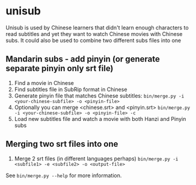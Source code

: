 # unisub

Unisub is used by Chinese learners that didn't learn enough characters to read subtitles
and yet they want to watch Chinese movies with Chinese subs.
It could also be used to combine two different subs files into one

## Mandarin subs - add pinyin (or generate separate pinyin only srt file)

1. Find a movie in Chinese
2. Find subtitles file in SubRip format in Chinese
3. Generate pinyin file that matches Chinese subtitles:
  `bin/merge.py -i <your-chinese-subfile> -o <pinyin-file>`
4. Optionally you can merge <chinese.srt> and <pinyin.srt>
  `bin/merge.py -i <your-chinese-subfile> -o <pinyin-file> -c`
5. Load new subtitles file and watch a movie with both Hanzi and Pinyin subs

## Merging two srt files into one
1. Merge 2 srt files (in different languages perhaps)
  `bin/merge.py -i <subfile1> -e <subfile2> -o <output-file>`

See `bin/merge.py --help` for more information.
